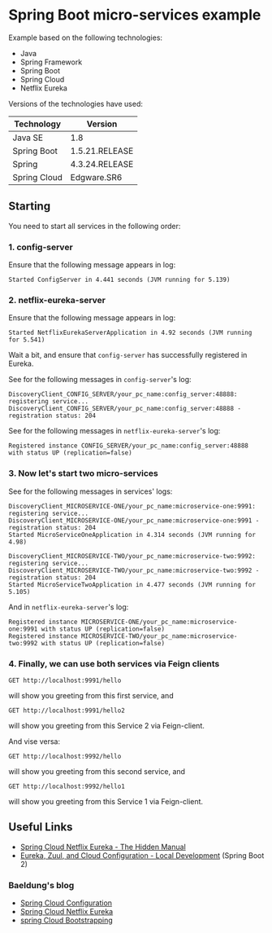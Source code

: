 # Spring Boot micro-services example
Example based on the following technologies:

* Java
* Spring Framework
* Spring Boot
* Spring Cloud
* Netflix Eureka

Versions of the technologies have used:

|Technology|Version|
|----------|-------|
|Java SE|1.8|
|Spring Boot|1.5.21.RELEASE|
|Spring|4.3.24.RELEASE|
|Spring Cloud|Edgware.SR6|

## Starting

You need to start all services in the following order:
### 1. config-server
Ensure that the following message appears in log:
```
Started ConfigServer in 4.441 seconds (JVM running for 5.139)
```
### 2. netflix-eureka-server
Ensure that the following message appears in log:
```
Started NetflixEurekaServerApplication in 4.92 seconds (JVM running for 5.541)
```
Wait a bit, and ensure that `config-server` has successfully registered in Eureka.

See for the following messages in `config-server`'s log:
```
DiscoveryClient_CONFIG_SERVER/your_pc_name:config_server:48888: registering service...
DiscoveryClient_CONFIG_SERVER/your_pc_name:config_server:48888 - registration status: 204
```
See for the following messages in `netflix-eureka-server`'s log:
```
Registered instance CONFIG_SERVER/your_pc_name:config_server:48888 with status UP (replication=false)
```
### 3. Now let's start two micro-services
See for the following messages in services' logs:
```
DiscoveryClient_MICROSERVICE-ONE/your_pc_name:microservice-one:9991: registering service...
DiscoveryClient_MICROSERVICE-ONE/your_pc_name:microservice-one:9991 - registration status: 204
Started MicroServiceOneApplication in 4.314 seconds (JVM running for 4.98)
```
```
DiscoveryClient_MICROSERVICE-TWO/your_pc_name:microservice-two:9992: registering service...
DiscoveryClient_MICROSERVICE-TWO/your_pc_name:microservice-two:9992 - registration status: 204
Started MicroServiceTwoApplication in 4.477 seconds (JVM running for 5.105)
```
And in `netflix-eureka-server`'s log:
```
Registered instance MICROSERVICE-ONE/your_pc_name:microservice-one:9991 with status UP (replication=false)
Registered instance MICROSERVICE-TWO/your_pc_name:microservice-two:9992 with status UP (replication=false)
```
### 4. Finally, we can use both services via Feign clients
```
GET http://localhost:9991/hello
```
will show you greeting from this first service, and
```
GET http://localhost:9991/hello2
```
will show you greeting from this Service 2 via Feign-client.

And vise versa:

```
GET http://localhost:9992/hello
```
will show you greeting from this second service, and
```
GET http://localhost:9992/hello1
```
will show you greeting from this Service 1 via Feign-client.

## Useful Links
* [Spring Cloud Netflix Eureka - The Hidden Manual](https://blog.asarkar.org/technical/netflix-eureka/)
* [Eureka, Zuul, and Cloud Configuration - Local Development](http://engineering.pivotal.io/post/local-eureka-zuul-cloud_config-with-spring/) (Spring Boot 2)

### Baeldung's blog
* [Spring Cloud Configuration](https://www.baeldung.com/spring-cloud-configuration)
* [Spring Cloud Netflix Eureka](https://www.baeldung.com/spring-cloud-netflix-eureka)
* [spring Cloud Bootstrapping](https://www.baeldung.com/spring-cloud-bootstrapping)
